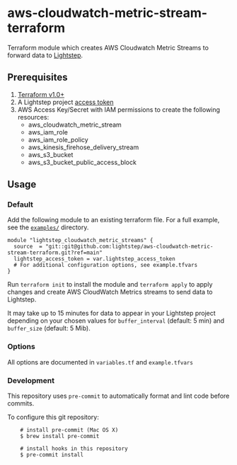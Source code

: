 # aws-cloudwatch-metric-stream-terraform

Terraform module which creates AWS Cloudwatch Metric Streams to forward data to [Lightstep](https://lioghtstep.com).

## Prerequisites
1. [Terraform v1.0+](https://learn.hashicorp.com/tutorials/terraform/install-cli)
1. A Lightstep project [access token](https://docs.lightstep.com/docs/create-and-manage-access-tokens)
1. AWS Access Key/Secret with IAM permissions to create the following resources:
    * aws_cloudwatch_metric_stream 
    * aws_iam_role
    * aws_iam_role_policy
    * aws_kinesis_firehose_delivery_stream
    * aws_s3_bucket
    * aws_s3_bucket_public_access_block

## Usage

### Default

Add the following module to an existing terraform file. For a full example, see the [`examples/`](https://github.com/lightstep/aws-cloudwatch-metric-stream-terraform/tree/main/examples) directory.

```hcl
module "lightstep_cloudwatch_metric_streams" {
  source  = "git::git@github.com:lightstep/aws-cloudwatch-metric-stream-terraform.git?ref=main"
  lightstep_access_token = var.lightstep_access_token
  # For additional configuration options, see example.tfvars
}
```

Run `terraform init` to install the module and `terraform apply` to apply changes and create AWS CloudWatch Metrics streams to send data to Lightstep.

It may take up to 15 minutes for data to appear in your Lightstep project depending on your chosen values for `buffer_interval` (default: 5 min) and `buffer_size` (default: 5 Mib).

### Options
All options are documented in `variables.tf` and `example.tfvars`

### Development

This repository uses `pre-commit` to automatically format and lint code before commits.

To configure this git repository:

```
    # install pre-commit (Mac OS X)
    $ brew install pre-commit

    # install hooks in this repository
    $ pre-commit install
```